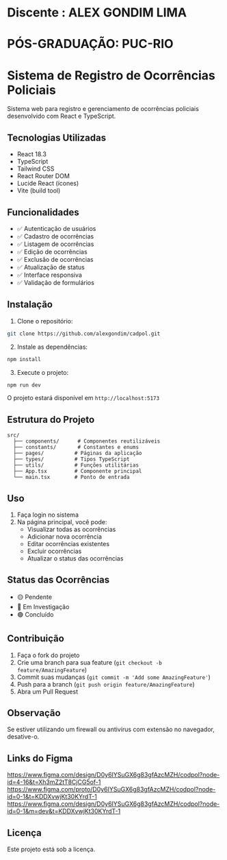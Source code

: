 
# Discente : ALEX GONDIM LIMA
# PÓS-GRADUAÇÃO: PUC-RIO 


# Sistema de Registro de Ocorrências Policiais

Sistema web para registro e gerenciamento de ocorrências policiais desenvolvido com React e TypeScript.

## Tecnologias Utilizadas

- React 18.3
- TypeScript
- Tailwind CSS
- React Router DOM
- Lucide React (ícones)
- Vite (build tool)

## Funcionalidades

- ✅ Autenticação de usuários
- ✅ Cadastro de ocorrências
- ✅ Listagem de ocorrências
- ✅ Edição de ocorrências
- ✅ Exclusão de ocorrências
- ✅ Atualização de status
- ✅ Interface responsiva
- ✅ Validação de formulários

## Instalação

1. Clone o repositório:
```bash
git clone https://github.com/alexgondim/cadpol.git
```

2. Instale as dependências:
```bash
npm install
```

3. Execute o projeto:
```bash
npm run dev
```

O projeto estará disponível em `http://localhost:5173`

## Estrutura do Projeto

```
src/
  ├── components/      # Componentes reutilizáveis
  ├── constants/       # Constantes e enums
  ├── pages/          # Páginas da aplicação
  ├── types/          # Tipos TypeScript
  ├── utils/          # Funções utilitárias
  ├── App.tsx         # Componente principal
  └── main.tsx        # Ponto de entrada
```

## Uso

1. Faça login no sistema
2. Na página principal, você pode:
   - Visualizar todas as ocorrências
   - Adicionar nova ocorrência
   - Editar ocorrências existentes
   - Excluir ocorrências
   - Atualizar o status das ocorrências

## Status das Ocorrências

- 🟡 Pendente
- 🔵 Em Investigação
- 🟢 Concluído

## Contribuição

1. Faça o fork do projeto
2. Crie uma branch para sua feature (`git checkout -b feature/AmazingFeature`)
3. Commit suas mudanças (`git commit -m 'Add some AmazingFeature'`)
4. Push para a branch (`git push origin feature/AmazingFeature`)
5. Abra um Pull Request


## Observação
Se estiver utilizando um firewall ou antivírus com extensão no navegador, desative-o.

## Links do Figma 
https://www.figma.com/design/D0y6IYSuGX6g83gfAzcMZH/codpol?node-id=4-16&t=Xh3mZ2tT8CjCG5of-1
https://www.figma.com/proto/D0y6IYSuGX6g83gfAzcMZH/codpol?node-id=0-1&t=KDDXvwjKt30KYrdT-1
https://www.figma.com/design/D0y6IYSuGX6g83gfAzcMZH/codpol?node-id=0-1&m=dev&t=KDDXvwjKt30KYrdT-1

## Licença

Este projeto está sob a licença.
